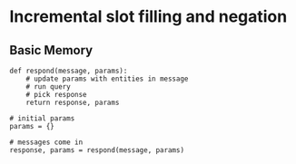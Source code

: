 # Incremental slot filling and negation

## Basic Memory

```
def respond(message, params):
    # update params with entities in message
    # run query
    # pick response
    return response, params

# initial params
params = {}

# messages come in
response, params = respond(message, params)
```